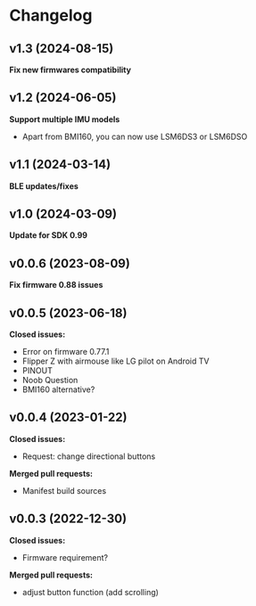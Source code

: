 # Changelog

## v1.3 (2024-08-15)

**Fix new firmwares compatibility**

## v1.2 (2024-06-05)

**Support multiple IMU models**

 - Apart from BMI160, you can now use LSM6DS3 or LSM6DSO

## v1.1 (2024-03-14)

**BLE updates/fixes**

## v1.0 (2024-03-09)

**Update for SDK 0.99**

## v0.0.6 (2023-08-09)

**Fix firmware 0.88 issues**

## v0.0.5 (2023-06-18)

**Closed issues:**

- Error on firmware 0.77.1
- Flipper Z with airmouse like LG pilot on Android TV
- PINOUT
- Noob Question
- BMI160 alternative?

## v0.0.4 (2023-01-22)

**Closed issues:**

- Request: change directional buttons

**Merged pull requests:**

- Manifest build sources

## v0.0.3 (2022-12-30)

**Closed issues:**

- Firmware requirement?

**Merged pull requests:**

- adjust button function \(add scrolling\)
